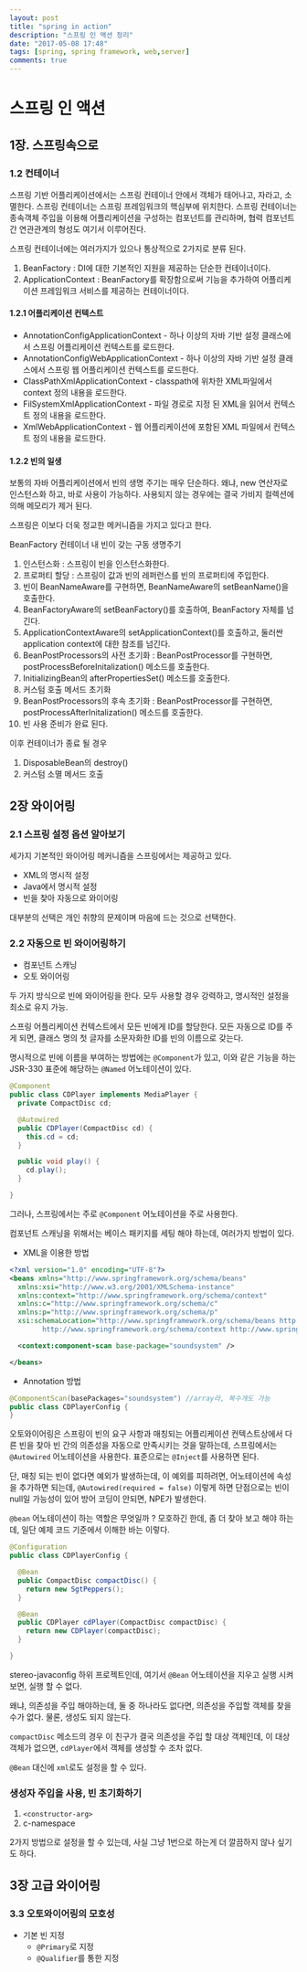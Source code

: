 ```yaml
---
layout: post
title: "spring in action"
description: "스프링 인 액션 정리"
date: "2017-05-08 17:48"
tags: [spring, spring framework, web,server]
comments: true
---
```


# 스프링 인 액션

## 1장. 스프링속으로

### 1.2 컨테이너

스프링 기반 어플리케이션에서는 스프링 컨테이너 안에서 객체가 태어나고, 자라고, 소멸한다.
스프링 컨테이너는 스프링 프레임워크의 핵심부에 위치한다. 스프링 컨테이너는 종속객체 주입을 이용해 어플리케이션을 구성하는 컴포넌트를 관리하며, 협력 컴포넌트 간 연관관계의 형성도 여기서 이루어진다.

스프링 컨테이너에는 여러가지가 있으나 통상적으로 2가지로 분류 된다.

1. BeanFactory : DI에 대한 기본적인 지원을 제공하는 단순한 컨테이너이다.
2. ApplicationContext : BeanFactory를 확장함으로써 기능을 추가하여 어플리케이션 프레임워크 서비스를 제공하는 컨테이너이다.

#### 1.2.1 어플리케이션 컨텍스트

* AnnotationConfigApplicationContext - 하나 이상의 자바 기반 설정 클래스에서 스프링 어플리케이션 컨텍스트를 로드한다.
* AnnotationConfigWebApplicationContext - 하나 이상의 자바 기반 설정 클래스에서 스프링 웹 어플리케이션 컨텍스트를 로드한다.
* ClassPathXmlApplicationContext - classpath에 위차한 XML파일에서 context 정의 내용을 로드한다.
* FilSystemXmlApplicationContext - 파일 경로로 지정 된 XML을 읽어서 컨텍스트 정의 내용을 로드한다.
* XmlWebApplicationContext - 웹 어플리케이션에 포함된 XML 파일에서 컨텍스트 정의 내용을 로드한다.

#### 1.2.2 빈의 일생

보통의 자바 어플리케이션에서 빈의 생명 주기는 매우 단순하다. 왜냐, new 연산자로 인스턴스화 하고, 바로 사용이 가능하다.
사용되지 않는 경우에는 결국 가비지 컬렉션에 의해 메모리가 제거 된다.

스프링은 이보다 더욱 정교한 메커니즘을 가지고 있다고 한다.

BeanFactory 컨테이너 내 빈이 갖는 구동 생명주기

1. 인스턴스화 : 스프링이 빈을 인스턴스화한다.
2. 프로퍼티 할당 : 스프링이 값과 빈의 레퍼런스를 빈의 프로퍼티에 주입한다.
3. 빈이 BeanNameAware를 구현하면, BeanNameAware의 setBeanName()을 호출한다.
4. BeanFactoryAware의 setBeanFactory()를 호출하여, BeanFactory 자체를 넘긴다.
5. ApplicationContextAware의 setApplicationContext()를 호출하고, 둘러싼 application context에 대한 참조를 넘긴다.
6. BeanPostProcessors의 사전 초기화 : BeanPostProcessor를 구현하면, postProcessBeforeInitalization() 메소드를 호출한다.
7. InitializingBean의 afterPropertiesSet() 메소드를 호출한다.
8. 커스텀 호출 메서드 초기화
9. BeanPostProcessors의 후속 초기화 : BeanPostProcessor를 구현하면, postProcessAfterInitalization() 메소드를 호출한다.
10. 빈 사용 준비가 완료 된다.

이후 컨테이너가 종료 될 경우

1. DisposableBean의 destroy()
2. 커스텀 소멸 메서드 호출

## 2장 와이어링

### 2.1 스프링 설정 옵션 알아보기

세가지 기본적인 와이어링 메커니즘을 스프링에서는 제공하고 있다.

* XML의 명시적 설정
* Java에서 명시적 설정
* 빈을 찾아 자동으로 와이어링

대부분의 선택은 개인 취향의 문제이며 마음에 드는 것으로 선택한다.

### 2.2 자동으로 빈 와이어링하기

* 컴포넌트 스캐닝
* 오토 와이어링

두 가지 방식으로 빈에 와이어링을 한다. 모두 사용할 경우 강력하고, 명시적인 설정을 최소로 유지 가능.

스프링 어플리케이션 컨텍스트에서 모든 빈에게 ID를 할당한다. 모든 자동으로 ID를 주게 되면, 클래스 명의 첫 글자를 소문자화한 ID를 빈의 이름으로 갖는다.

명시적으로 빈에 이름을 부여하는 방법에는 `@Component`가 있고, 이와 같은 기능을 하는 JSR-330 표준에 해당하는 `@Named` 어노테이션이 있다.

```Java
@Component
public class CDPlayer implements MediaPlayer {
  private CompactDisc cd;

  @Autowired
  public CDPlayer(CompactDisc cd) {
    this.cd = cd;
  }

  public void play() {
    cd.play();
  }

}
```

그러나, 스프링에서는 주로 `@Component` 어노테이션을 주로 사용한다.

컴포넌트 스캐닝을 위해서는 베이스 패키지를 세팅 해야 하는데, 여러가지 방법이 있다.

* XML을 이용한 방법

```xml
<?xml version="1.0" encoding="UTF-8"?>
<beans xmlns="http://www.springframework.org/schema/beans"
  xmlns:xsi="http://www.w3.org/2001/XMLSchema-instance"
  xmlns:context="http://www.springframework.org/schema/context"
  xmlns:c="http://www.springframework.org/schema/c"
  xmlns:p="http://www.springframework.org/schema/p"
  xsi:schemaLocation="http://www.springframework.org/schema/beans http://www.springframework.org/schema/beans/spring-beans.xsd
		http://www.springframework.org/schema/context http://www.springframework.org/schema/context/spring-context.xsd">

  <context:component-scan base-package="soundsystem" />

</beans>
```

* Annotation 방법
```java
@ComponentScan(basePackages="soundsystem") //array라, 복수개도 가능
public class CDPlayerConfig {
}
```

오토와이어링은 스프링이 빈의 요구 사항과 매칭되는 어플리케이션 컨텍스트상에서 다른 빈을 찾아 빈 간의 의존성을 자동으로 만족시키는 것을 말하는데, 스프링에서는 `@Autowired` 어노테이션을 사용한다. 표준으로는 `@Inject`를 사용하면 된다.

단, 매칭 되는 빈이 없다면 예외가 발생하는데, 이 예외를 피하려면, 어노테이션에 속성을 추가하면 되는데, `@Autowired(required = false)` 이렇게 하면 단점으로는 빈이 null일 가능성이 있어 방어 코딩이 안되면, NPE가 발생한다.

`@bean` 어노테이션이 하는 역할은 무엇일까 ? 모호하긴 한데, 좀 더 찾아 보고 해야 하는데, 일단 예제 코드 기준에서 이해한 바는 이렇다.

```java
@Configuration
public class CDPlayerConfig {

  @Bean
  public CompactDisc compactDisc() {
    return new SgtPeppers();
  }

  @Bean
  public CDPlayer cdPlayer(CompactDisc compactDisc) {
    return new CDPlayer(compactDisc);
  }

}
```
stereo-javaconfig 하위 프로젝트인데, 여기서 `@Bean` 어노테이션을 지우고 실행 시켜보면, 실행 할 수 없다.

왜냐, 의존성을 주입 해야하는데, 둘 중 하나라도 없다면, 의존성을 주입할 객체를 찾을 수가 없다. 물론, 생성도 되지 않는다.

`compactDisc` 메소드의 경우 이 친구가 결국 의존성을 주입 할 대상 객체인데, 이 대상 객체가 없으면, `cdPlayer`에서 객체를 생성할 수 조차 없다.

`@Bean` 대신에 `xml`로도 설정을 할 수 있다.

### 생성자 주입을 사용, 빈 초기화하기

1. `<constructor-arg>`
2.  c-namespace

2가지 방법으로 설정을 할 수 있는데, 사실 그냥 1번으로 하는게 더 깔끔하지 않나 싶기도 하다.


## 3장 고급 와이어링

### 3.3 오토와이어링의 모호성

* 기본 빈 지정
    * `@Primary`로 지정
    * `@Qualifier`를 통한 지정
